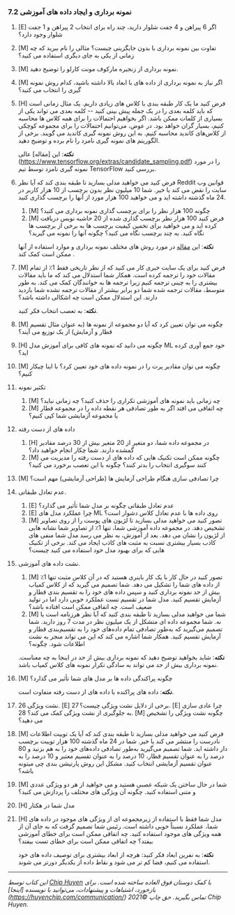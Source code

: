 ### 7.2 نمونه برداری و ایجاد داده های آموزشی

1. [E] اگر 6 پیراهن و 4 جفت شلوار دارید، چند راه برای انتخاب 2 پیراهن و 1 جفت شلوار وجود دارد؟
2. [M] تفاوت بین نمونه برداری با بدون جایگزینی چیست؟ مثالی را نام ببرید که چه زمانی از یکی به جای دیگری استفاده می کنید؟
3. [M] نمونه برداری از زنجیره مارکوف مونت کارلو را توضیح دهید.
4. [M] اگر نیاز به نمونه برداری از داده های با ابعاد بالا داشته باشید، کدام روش نمونه گیری را انتخاب می کنید؟
5. [H] فرض کنید ما یک کار طبقه بندی با کلاس های زیادی داریم. یک مثال زمانی است که باید کلمه بعدی را در یک جمله پیش بینی کنید -- کلمه بعدی می تواند یکی از بسیاری از کلمات ممکن باشد. اگر بخواهیم احتمالات را برای همه کلاس ها محاسبه کنیم، بسیار گران خواهد بود. در عوض، می‌توانیم احتمالات را برای مجموعه کوچکی از کلاس‌های کاندید محاسبه کنیم. به این روش نمونه گیری کاندید می گویند. برخی از الگوریتم های نمونه گیری نامزد را نام برده و توضیح دهید.

     **نکته**: این [مقاله] عالی (https://www.tensorflow.org/extras/candidate_sampling.pdf) را در مورد نمونه گیری نامزد توسط تیم TensorFlow بررسی کنید.

6. فرض کنید می خواهید مدلی بسازید تا طبقه بندی کند که آیا نظر Reddit قوانین وب سایت را نقض می کند یا خیر. شما 10 میلیون نظر بدون برچسب از 10 هزار کاربر در 24 ماه گذشته داشته اید و می خواهید 100 هزار مورد از آنها را برچسب گذاری کنید.
     1. [M] چگونه 100 هزار نظر را برای برچسب گذاری نمونه برداری می کنید؟
     1. [M] فرض کنید 100 هزار نظر برچسب گذاری شده از 20 حاشیه نویس دریافت کرده اید و می خواهید برای تخمین کیفیت برچسب ها به برخی از برچسب ها نگاه کنید. به چند برچسب نگاه می کنید؟ چگونه آنها را نمونه می گیرید؟

     **نکته**: این [مقاله](https://www.cloudresearch.com/resources/guides/sampling/pros-cons-of-different-sampling-methods/) در مورد روش های مختلف نمونه برداری و موارد استفاده از آنها ممکن است کمک کند .

7. [M] فرض کنید برای یک سایت خبری کار می کنید که از نظر تاریخی فقط 1٪ از تمام مقالات خود را ترجمه کرده است. همکار شما استدلال می کند که ما باید مقالات بیشتری را به چینی ترجمه کنیم زیرا ترجمه ها به خوانندگان کمک می کند. به طور متوسط، مقالات ترجمه شده شما دو برابر بیشتر از مقالات ترجمه نشده شما بازدید دارند. این استدلال ممکن است چه اشکالی داشته باشد؟

     **نکته**: به تعصب انتخاب فکر کنید.

8. [M] چگونه می توان تعیین کرد که آیا دو مجموعه از نمونه ها (به عنوان مثال تقسیم قطار و آزمایش) از یک توزیع می آیند؟
9. [H] چگونه می دانید که نمونه های کافی برای آموزش مدل ML خود جمع آوری کرده اید؟
10. [M] چگونه می توان مقادیر پرت را در نمونه داده های خود تعیین کرد؟ با اینا چیکار کنیم؟
11. تکثیر نمونه
     1. [M] چه زمانی باید نمونه های آموزشی تکراری را حذف کنید؟ چه زمانی نباید؟
     1. [M] چه اتفاقی می افتد اگر به طور تصادفی هر نقطه داده را در مجموعه قطار یا مجموعه آزمایشی شما کپی کنیم؟
12. داده های از دست رفته
     1. [H] در مجموعه داده شما، دو متغیر از 20 متغیر بیش از 30 درصد مقادیر گمشده دارند. شما چکار انجام خواهید داد؟
     1. [M] چگونه ممکن است تکنیک هایی که داده های از دست رفته را مدیریت می کنند سوگیری انتخاب را بدتر کنند؟ چگونه با این تعصب برخورد می کنید؟
13. [M] چرا تصادفی سازی هنگام طراحی آزمایش ها (طراحی آزمایشی) مهم است؟
14. عدم تعادل طبقاتی.
     1. [E] عدم تعادل طبقاتی چگونه بر مدل شما تأثیر می گذارد؟
     1. [E] چرا عملکرد مدل های ML روی داده ها با عدم تعادل کلاس دشوار است؟
     1. [M] تصور کنید می خواهید مدلی بسازید تا لژیون های پوست را از روی تصاویر تشخیص دهد. در مجموعه داده آموزشی شما، تنها 1٪ از تصاویر شما نشانه هایی از لژیون را نشان می دهد. بعد از آموزش، به نظر می رسد مدل شما منفی های کاذب بسیار بیشتری نسبت به مثبت های کاذب ایجاد می کند. برخی از تکنیک هایی که برای بهبود مدل خود استفاده می کنید چیست؟
15. نشت داده های آموزشی.
     1. [M] تصور کنید در حال کار با یک کار باینری هستید که در آن کلاس مثبت تنها 1٪ از داده های شما را تشکیل می دهد. شما تصمیم می گیرید که از کلاس کمیاب بیش از حد نمونه برداری کنید و سپس داده های خود را به تقسیم بندی قطار و آزمایش تقسیم کنید. مدل شما در تقسیم تست عملکرد خوبی دارد اما در تولید ضعیف است. چه اتفاقی ممکن است افتاده باشد؟
     1. [M] شما می خواهید مدلی بسازید تا طبقه بندی کنید که آیا نظر هرزنامه است یا نه. شما مجموعه داده ای متشکل از یک میلیون نظر در مدت 7 روز دارید. شما تصمیم می‌گیرید که به‌طور تصادفی تمام داده‌های خود را به تقسیم‌بندی قطار و آزمایش تقسیم کنید. همکار شما اشاره می کند که این می تواند منجر به نشت اطلاعات شود. چگونه؟

     **نکته**: شاید بخواهید توضیح دهید که نمونه برداری بیش از حد در اینجا به چه معناست. نمونه برداری بیش از حد می تواند به سادگی تکرار نمونه های کلاس کمیاب باشد.

16. [M] چگونه پراکندگی داده ها بر مدل های شما تأثیر می گذارد؟
    
     **نکته**: داده های پراکنده با داده های از دست رفته متفاوت است.

17. نشت ویژگی
     26. [E] برخی از دلایل نشت ویژگی چیست؟
     27. [E] چرا عادی سازی به جلوگیری از نشت ویژگی کمک می کند؟
     28. [M] چگونه نشت ویژگی را تشخیص می دهید؟
18. [M] فرض کنید می خواهید مدلی بسازید تا طبقه بندی کند که آیا یک توییت اطلاعات نادرست را منتشر می کند یا خیر. شما در 24 ماه گذشته 100 هزار توییت برچسب دار داشته اید. شما تصمیم می‌گیرید به‌طور تصادفی داده‌های خود را به هم بزنید و 80 درصد را به عنوان تقسیم قطار، 10 درصد را به عنوان تقسیم معتبر و 10 درصد را به عنوان تقسیم آزمایشی انتخاب کنید. مشکل این روش پارتیشن بندی چی میتونه باشه؟
19. [M] شما در حال ساختن یک شبکه عصبی هستید و می خواهید از هر دو ویژگی عددی و متنی استفاده کنید. چگونه آن ویژگی های مختلف را پردازش می کنید؟
20. [H] مدل شما در هکتار
20. [H] مدل شما فقط با استفاده از زیرمجموعه ای از ویژگی های موجود در داده های شما، عملکرد نسبتاً خوبی داشته است. رئیس شما تصمیم گرفت که به جای آن از همه ویژگی های موجود استفاده کنید. چه اتفاقی ممکن است برای خطای آموزشی بیفتد؟ چه اتفاقی ممکن است برای خطای تست بیفتد؟

     **نکته**: به نفرین ابعاد فکر کنید: هرچه از ابعاد بیشتری برای توصیف داده های خود استفاده می کنیم، فضا کم تر می شود و نقاط داده از یکدیگر دورتر می شوند.

---
*این کتاب توسط [Chip Huyen](https://huyenchip.com) با کمک دوستان فوق العاده ساخته شده است. برای بازخورد، اشتباهات و پیشنهادات، می‌توانید با نویسنده [اینجا] (https://huyenchip.com/communication/) تماس بگیرید. حق چاپ ©2021 Chip Huyen.*